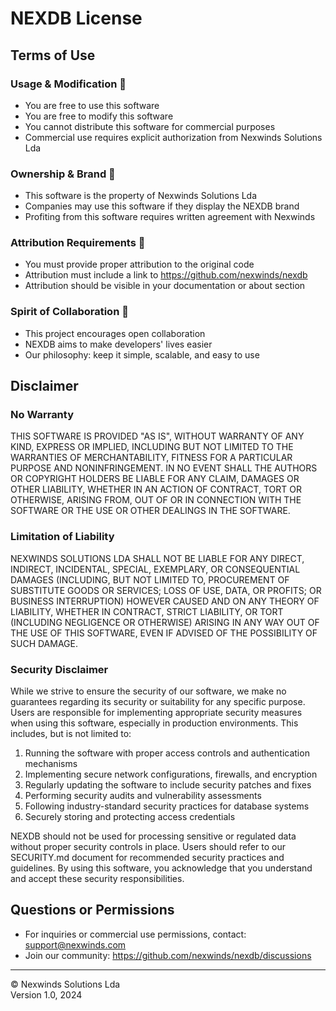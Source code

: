 # NEXDB License

## Terms of Use

### Usage & Modification 🔧
- You are free to use this software
- You are free to modify this software
- You cannot distribute this software for commercial purposes
- Commercial use requires explicit authorization from Nexwinds Solutions Lda

### Ownership & Brand 🏢
- This software is the property of Nexwinds Solutions Lda
- Companies may use this software if they display the NEXDB brand
- Profiting from this software requires written agreement with Nexwinds

### Attribution Requirements 📝
- You must provide proper attribution to the original code
- Attribution must include a link to https://github.com/nexwinds/nexdb
- Attribution should be visible in your documentation or about section

### Spirit of Collaboration 🤝
- This project encourages open collaboration
- NEXDB aims to make developers' lives easier
- Our philosophy: keep it simple, scalable, and easy to use

## Disclaimer

### No Warranty
THIS SOFTWARE IS PROVIDED "AS IS", WITHOUT WARRANTY OF ANY KIND, EXPRESS OR IMPLIED, INCLUDING BUT NOT LIMITED TO THE WARRANTIES OF MERCHANTABILITY, FITNESS FOR A PARTICULAR PURPOSE AND NONINFRINGEMENT. IN NO EVENT SHALL THE AUTHORS OR COPYRIGHT HOLDERS BE LIABLE FOR ANY CLAIM, DAMAGES OR OTHER LIABILITY, WHETHER IN AN ACTION OF CONTRACT, TORT OR OTHERWISE, ARISING FROM, OUT OF OR IN CONNECTION WITH THE SOFTWARE OR THE USE OR OTHER DEALINGS IN THE SOFTWARE.

### Limitation of Liability
NEXWINDS SOLUTIONS LDA SHALL NOT BE LIABLE FOR ANY DIRECT, INDIRECT, INCIDENTAL, SPECIAL, EXEMPLARY, OR CONSEQUENTIAL DAMAGES (INCLUDING, BUT NOT LIMITED TO, PROCUREMENT OF SUBSTITUTE GOODS OR SERVICES; LOSS OF USE, DATA, OR PROFITS; OR BUSINESS INTERRUPTION) HOWEVER CAUSED AND ON ANY THEORY OF LIABILITY, WHETHER IN CONTRACT, STRICT LIABILITY, OR TORT (INCLUDING NEGLIGENCE OR OTHERWISE) ARISING IN ANY WAY OUT OF THE USE OF THIS SOFTWARE, EVEN IF ADVISED OF THE POSSIBILITY OF SUCH DAMAGE.

### Security Disclaimer
While we strive to ensure the security of our software, we make no guarantees regarding its security or suitability for any specific purpose. Users are responsible for implementing appropriate security measures when using this software, especially in production environments. This includes, but is not limited to:

1. Running the software with proper access controls and authentication mechanisms
2. Implementing secure network configurations, firewalls, and encryption
3. Regularly updating the software to include security patches and fixes
4. Performing security audits and vulnerability assessments
5. Following industry-standard security practices for database systems
6. Securely storing and protecting access credentials

NEXDB should not be used for processing sensitive or regulated data without proper security controls in place. Users should refer to our SECURITY.md document for recommended security practices and guidelines. By using this software, you acknowledge that you understand and accept these security responsibilities.

## Questions or Permissions
- For inquiries or commercial use permissions, contact: support@nexwinds.com
- Join our community: https://github.com/nexwinds/nexdb/discussions

---

© Nexwinds Solutions Lda  
Version 1.0, 2024 